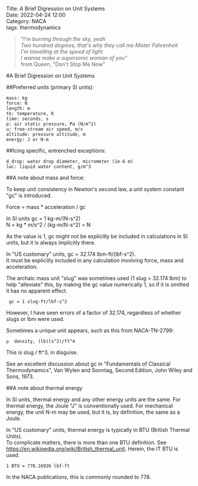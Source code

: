 Title: A Brief Digression on Unit Systems  
Date: 2022-04-24 12:00  
Category: NACA  
tags: thermodynamics  

>_"I'm burning through the sky, yeah  
Two hundred degrees, that's why they call me Mister Fahrenheit  
I'm travelling at the speed of light  
I wanna make a supersonic woman of you"_  
from Queen, "Don't Stop Me Now"  

#A Brief Digression on Unit Systems

##Preferred units (primary SI units):

    mass: kg
    force: N
    length: m
    tk: temperature, K
    time: seconds, s
    p: air static pressure, Pa (N/m^2)
    u: free-stream air speed, m/s
    altitude: pressure altitude, m
    energy: J or N-m
##Icing specific, entrenched exceptions:  

    d_drop: water drop diameter, micrometer (1e-6 m)
    lwc: liquid water content, g/m^3
    

##A note about mass and force:  

To keep unit consistency in Newton's second law, a unit system constant "gc" is introduced.  

Force = mass * acceleration / gc

In SI units gc = 1 kg-m/(N-s^2)  
N = kg * m/s^2 / (kg-m/N-s^2) = N  

As the value is 1, gc might not be explicitly be included in calculations in SI units,
but it is always implicitly there.

In "US customary" units, gc = 32.174 lbm-ft/(lbf-s^2).  
It must be explicitly included in any calculation involving force, mass and acceleration. 
 
The archaic mass unit "slug" was sometimes used (1 slug = 32.174 lbm) to help "alleviate" this,
by making the gc value numerically 1, so if it is omitted it has no apparent effect.  

     gc = 1 slug-ft/lbf-s^2
     
However, I have seen errors of a factor of 32.174, regardless of whether slugs or lbm were used. 

Sometimes a unique unit appears, such as this from NACA-TN-2799:
    
    ⍴  density, (lb)(s^2)/ft^4

This is slug / ft^3, in disguise.    
    
See an excellent discussion about gc in "Fundamentals of Classical Thermodynamics", Van Wylen and Sonntag, Second Edition, John Wiley and Sons, 1973. 

##A note about thermal energy

In SI units, thermal energy and any other energy units are the same. 
For thermal energy, the Joule "J" is conventionally used. 
For mechanical energy, the unit N-m may be used, but it is, by definition, the same as a Joule. 

In "US customary" units, thermal energy is typically in BTU (British Thermal Units).  
To complicate matters, there is more than one BTU definition. 
See https://en.wikipedia.org/wiki/British_thermal_unit. 
Herein, the IT BTU is used.

    1 BTU = 778.16926 lbf-ft 
    
In the NACA publications, this is commonly rounded to 778.

